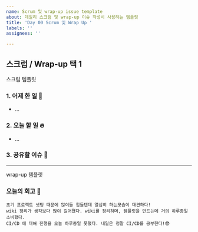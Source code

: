 ```yaml
---
name: Scrum 및 wrap-up issue template
about: 데일리 스크럼 및 wrap-up 이슈 작성시 사용하는 템플릿
title: 'Day 00 Scrum 및 Wrap Up '
labels: ''
assignees: ''

---
```


##  스크럼 / Wrap-up 택 1 

스크럼 템플릿

### 1. 어제 한 일 🌙
- ...
### 2. 오늘 할 일 🔥  
- ...
### 3. 공유할 이슈 🙌
<hr>

wrap-up 템플릿 

### 오늘의 회고 🎈
```
초기 프로젝트 셋팅 때문에 많이들 힘들텐데 열심히 하는모습이 대견하다!
wiki 정리가 생각보다 많이 길어졌다. wiki를 정리하며, 템플릿을 만드는데 거의 하루종일 소비했다.
CI/CD 에 대해 진행을 오늘 하루종일 못했다. 내일은 정말 CI/CD를 공부한다!😎
```
